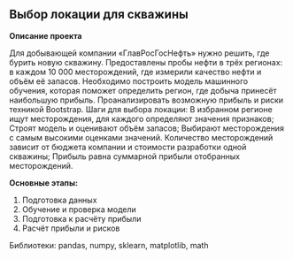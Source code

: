 ## Выбор локации для скважины

**Описание проекта**

Для добывающей компании «ГлавРосГосНефть» нужно решить, где бурить новую скважину.
Предоставлены пробы нефти в трёх регионах: в каждом 10 000 месторождений, где измерили качество нефти и объём её запасов. Необходимо построить модель машинного обучения, которая поможет определить регион, где добыча принесёт наибольшую прибыль. Проанализировать возможную прибыль и риски техникой Bootstrap.
Шаги для выбора локации:
В избранном регионе ищут месторождения, для каждого определяют значения признаков;
Строят модель и оценивают объём запасов;
Выбирают месторождения с самым высокими оценками значений. Количество месторождений зависит от бюджета компании и стоимости разработки одной скважины;
Прибыль равна суммарной прибыли отобранных месторождений.

**Основные этапы:**

1. Подготовка данных
2. Обучение и проверка модели
3. Подготовка к расчёту прибыли
4. Расчёт прибыли и рисков

Библиотеки: pandas, numpy, sklearn, matplotlib, math
